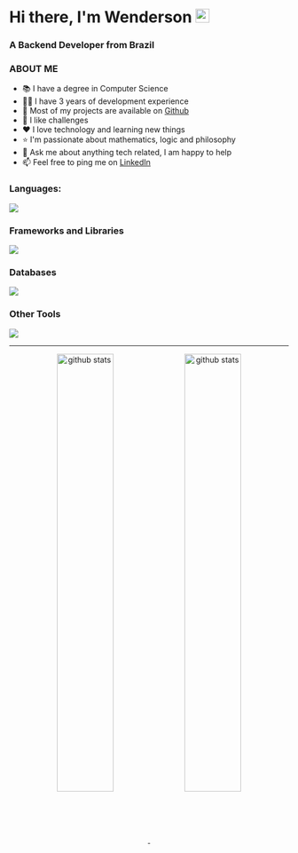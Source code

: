<h1>Hi there, I'm Wenderson <img src="https://media.giphy.com/media/hvRJCLFzcasrR4ia7z/giphy.gif" width="25px"></h1>
<h3>A Backend Developer from Brazil</h3>


### ABOUT ME

* 📚 I have a degree in Computer Science
* 👨‍💻 I have 3 years of development experience
* 📝 Most of my projects are available on [Github](https://github.com/wendersoon?tab=repositories)
* 💪 I like challenges
* ❤️ I love technology and learning new things
* ⭐ I'm passionate about mathematics, logic and philosophy
* 💬 Ask me about anything tech related, I am happy to help
* 📫 Feel free to ping me on [LinkedIn](https://www.linkedin.com/in/wendersonomelo/)
 
  
### Languages:

<p>
  <a href="https://skillicons.dev">
    <img src="https://skillicons.dev/icons?i=python,go,javascript,css,html" />
  </a>
</p>

### Frameworks and Libraries
<p>
  <a href="https://skillicons.dev">
    <img src="https://skillicons.dev/icons?i=django,flask,jquery,sklearn" />
  </a>
</p>

### Databases

<p>
  <a href="https://skillicons.dev">
    <img src="https://skillicons.dev/icons?i=mysql,postgres,redis,sqlite" />
  </a>
</p>

### Other Tools

<p ">
  <a href="https://skillicons.dev">
    <img src="https://skillicons.dev/icons?i=git,docker,postman,nginx,ubuntu,linux,github,vscode" />
  </a>
</p>

<hr>

<p align="center">
    <a target="_blank" href="https://github.com/wendersoon">
        <img src="https://github-readme-stats.vercel.app/api/top-langs/?username=wendersoon&layout=compact&theme=gotham" alt="github stats" width="45%" align="center"/>
    </a>
    <a target="_blank" href="https://github.com/wendersoon">
       <img src="https://github-readme-stats.vercel.app/api?username=wendersoon&show_icons=true&theme=gotham" alt="github stats" width="45%" align="center"/>
    </a>
</p>


